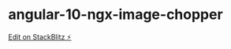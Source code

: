 # angular-10-ngx-image-chopper

[Edit on StackBlitz ⚡️](https://stackblitz.com/edit/angular-10-ngx-image-chopper)